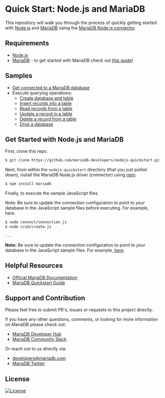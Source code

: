 # Quick Start: Node.js and MariaDB

This repository will walk you through the process of quickly getting started with [Node.js](https://nodejs.org) and [MariaDB](https://github.com/mariadb-developers/mariadb-getting-started) using the [MariaDB Node.js connector](https://github.com/mariadb-corporation/mariadb-connector-nodejs).

## Requirements 

* [Node.js](https://nodejs.org/en/download/)
* [MariaDB](https://mariadb.com) - to get started with MariaDB check out [this guide](https://github.com/mariadb-developers/mariadb-getting-started)!

## Samples

* [Get connected to a MariaDB database](connect/connection.js)
* Execute querying operations: 
    * [Create database and table](crud/create.js) 
    * [Insert records into a table](crud/insert.js)
    * [Read records from a table](crud/read.js)
    * [Update a record in a table](crud/update.js)
    * [Delete a record from a table](crud/delete.js)
    * [Drop a database](crud/drop.js)

## Get Started with Node.js and MariaDB

First, clone this repo.

```bash
$ git clone https://github.com/mariadb-developers/nodejs-quickstart.git
```

Next, from within the `nodejs-quickstart` directory (that you just pulled down), install the MariaDB Node.js driver (connector) using [npm](npmjs.com).


```bash
$ npm install mariadb
```

Finally, to execute the sample JavaScript files.

Note: Be sure to update the connection configuration to point to _your_ database in the JavaScript sample files before executing. For example, here.

```bash 
$ node connect/connection.js
$ node crud/create.js

...
```

**Note:** Be sure to update the connection configuration to point to _your_ database in the JavaScript sample files. For example, [here](connect/connection.js#L7-L11).

## Helpful Resources

* [Official MariaDB Documentation](https://mariadb.com/docs)
* [MariaDB Quickstart Guide](https://github.com/mariadb-developers/mariadb-getting-started)

## Support and Contribution

Please feel free to submit PR's, issues or requests to this project directly.

If you have any other questions, comments, or looking for more information on MariaDB please check out:

* [MariaDB Developer Hub](https://mariadb.com/developers)
* [MariaDB Community Slack](https://r.mariadb.com/join-community-slack)

Or reach out to us directly via:

* [developers@mariadb.com](mailto:developers@mariadb.com)
* [MariaDB Twitter](https://twitter.com/mariadb)

## License <a name="license"></a>
[![License](https://img.shields.io/badge/License-MIT-blue.svg?style=plastic)](https://opensource.org/licenses/MIT)

